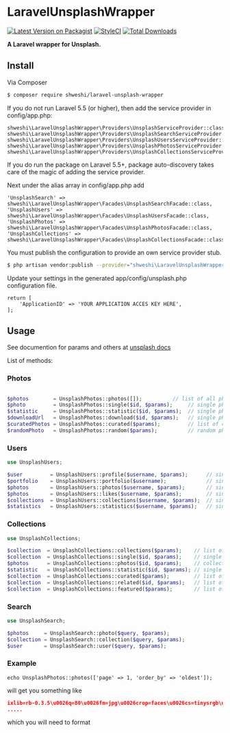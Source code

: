 # LaravelUnsplashWrapper

[![Latest Version on Packagist](https://img.shields.io/packagist/v/shweshi/Laravel-Unsplash-Wrapper.svg?style=flat-square)](https://packagist.org/packages/shweshi/Laravel-Unsplash-Wrapper)
[![StyleCI](https://styleci.io/repos/121030344/shield?branch=master)](https://styleci.io/repos/121030344)
[![Total Downloads](https://img.shields.io/packagist/dt/shweshi/Laravel-Unsplash-Wrapper.svg?style=flat-square)](https://packagist.org/packages/shweshi/Laravel-Unsplash-Wrapper)

**A Laravel wrapper for Unsplash.**

## Install

Via Composer

``` bash
$ composer require shweshi/laravel-unsplash-wrapper
```
If you do not run Laravel 5.5 (or higher), then add the service provider in config/app.php:

```
shweshi\LaravelUnsplashWrapper\Providers\UnsplashServiceProvider::class,
shweshi\LaravelUnsplashWrapper\Providers\UnsplashSearchServiceProvider::class,
shweshi\LaravelUnsplashWrapper\Providers\UnsplashUsersServiceProvider::class,
shweshi\LaravelUnsplashWrapper\Providers\UnsplashPhotosServiceProvider::class,
shweshi\LaravelUnsplashWrapper\Providers\UnsplashCollectionsServiceProvider::class,
```

If you do run the package on Laravel 5.5+, package auto-discovery takes care of the magic of adding the service provider.

Next under the alias array in config/app.php add

```
'UnsplashSearch' => shweshi\LaravelUnsplashWrapper\Facades\UnsplashSearchFacade::class,
'UnsplashUsers' => shweshi\LaravelUnsplashWrapper\Facades\UnsplashUsersFacade::class,
'UnsplashPhotos' => shweshi\LaravelUnsplashWrapper\Facades\UnsplashPhotosFacade::class,
'UnsplashCollections' => shweshi\LaravelUnsplashWrapper\Facades\UnsplashCollectionsFacade::class,
```

You must publish the configuration to provide an own service provider stub.

``` bash
$ php artisan vendor:publish --provider="shweshi\LaravelUnsplashWrapper\Providers\UnsplashServiceProvider"
```

Update your settings in the generated app/config/unsplash.php configuration file.
```
return [
    'ApplicationID' => 'YOUR APPLICATION ACCES KEY HERE',
];
```
## Usage
See documention for params and others at [unsplash docs](https://unsplash.com/documentation)

List of methods: 

### Photos

``` php

$photos        = UnsplashPhotos::photos([]);          // list of all photos
$photo         = UnsplashPhotos::single($id, $params);     // single photo
$statistic     = UnsplashPhotos::statistic($id, $params);  // single photo statistics
$downloadUrl   = UnsplashPhotos::download($id, $params);   // single photo download link
$curatedPhotos = UnsplashPhotos::curated($params);         // list of curated photos
$randomPhoto   = UnsplashPhotos::random($params);          // random photo
```

### Users

``` php
use UnsplashUsers;

$user         = UnsplashUsers::profile($username, $params);      // single user
$portfolio    = UnsplashUsers::portfolio($username);             // single user's portfolio
$photos       = UnsplashUsers::photos($username, $params);       // single user's photos
$photos       = UnsplashUsers::likes($username, $params);        // single user's likes
$collections  = UnsplashUsers::collections($username, $params);  // single user's collections
$statistics   = UnsplashUsers::statistics($username, $params);   // single user's statistics
```

### Collections

``` php
use UnsplashCollections;

$collection  = UnsplashCollections::collections($params);    // list of all collections
$collection  = UnsplashCollections::single($id, $params);    // single collections
$photos      = UnsplashCollections::photos($id, $params);    // collection photos
$statistic   = UnsplashCollections::statistic($id, $params); // single collections statistics
$collection  = UnsplashCollections::curated($params);        // list of curated collections
$collection  = UnsplashCollections::related($id, $params);   // list of related collections
$collection  = UnsplashCollections::featured($params);       // list of featured collections
```

### Search

``` php
use UnsplashSearch;

$photos     = UnsplashSearch::photo($query, $params);
$collection = UnsplashSearch::collection($query, $params);
$user       = UnsplashSearch::user($query, $params);
```

### Example

`echo UnsplashPhotos::photos(['page' => 1, 'order_by' => 'oldest']);`

will get you something like
```json
ixlib=rb-0.3.5\u0026q=80\u0026fm=jpg\u0026crop=faces\u0026cs=tinysrgb\u0026fit=crop\u0026h=64\u0026w=64\u0026s=4ddd6656ddd74206872f45c033371087","large":"https://images.unsplash.com/profile-1441298310363-3eb4b1feb829?
.....
```
which you will need to format

